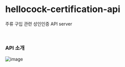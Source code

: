 # hellocock-certification-api
주류 구입 관련 성인인증 API server

</br>

### API 소개
![image](https://user-images.githubusercontent.com/46320067/124759817-0dbe4480-df6b-11eb-878f-b2d3a7944f6b.png)
